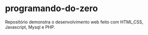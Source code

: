 # programando-do-zero

Repositório demonstra o desenvolvimento  web feito com HTML,CSS, Javascript, Mysql e PHP.
